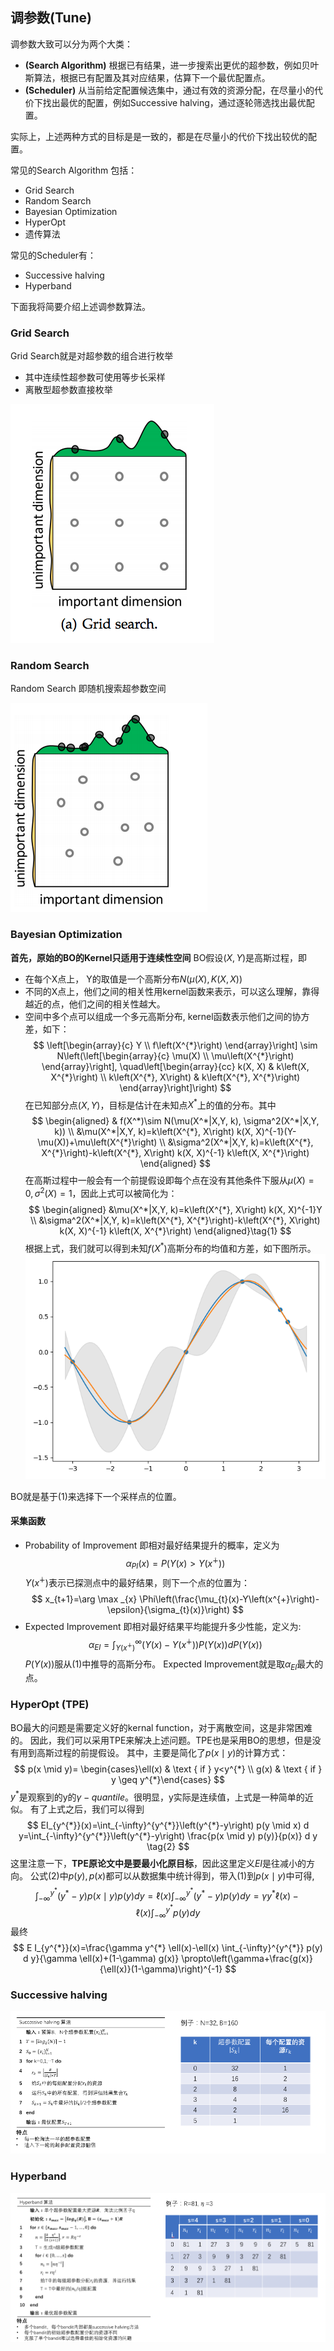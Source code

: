 <head>
    <script src="https://cdn.mathjax.org/mathjax/latest/MathJax.js?config=TeX-AMS-MML_HTMLorMML" type="text/javascript"></script>
    <script type="text/x-mathjax-config">
    	MathJax.Hub.Config({tex2jax: {
             inlineMath: [['$','$']],
             displayMath: [["\\(","\\)"],["\\[","\\]"]],
             processEscapes: true
           }
         });
    </script>
</head>

## 调参数(Tune)
调参数大致可以分为两个大类：
- **(Search Algorithm)** 根据已有结果，进一步搜索出更优的超参数，例如贝叶斯算法，根据已有配置及其对应结果，估算下一个最优配置点。
- **(Scheduler)** 从当前给定配置候选集中，通过有效的资源分配，在尽量小的代价下找出最优的配置，例如Successive halving，通过逐轮筛选找出最优配置。

实际上，上述两种方式的目标是是一致的，都是在尽量小的代价下找出较优的配置。

常见的Search Algorithm 包括：
- Grid Search
- Random Search
- Bayesian Optimization
- HyperOpt
- 遗传算法

常见的Scheduler有：
- Successive halving
- Hyperband

下面我将简要介绍上述调参数算法。

### Grid Search
Grid Search就是对超参数的组合进行枚举
- 其中连续性超参数可使用等步长采样
- 离散型超参数直接枚举

![](images/2021-08-12-15-35-07.png)

### Random Search
Random Search 即随机搜索超参数空间

![](images/2021-08-12-15-37-02.png)

### Bayesian Optimization
**首先，原始的BO的Kernel只适用于连续性空间**
BO假设$(X,Y)$是高斯过程，即
- 在每个X点上， Y的取值是一个高斯分布$N(\mu(X), K(X,X))$
- 不同的X点上，他们之间的相关性用kernel函数来表示，可以这么理解，靠得越近的点，他们之间的相关性越大。
- 空间中多个点可以组成一个多元高斯分布, kernel函数表示他们之间的协方差，如下：
$$
\left[\begin{array}{c}
Y \\
f\left(X^{*}\right)
\end{array}\right] \sim N\left(\left[\begin{array}{c}
\mu(X) \\
\mu\left(X^{*}\right)
\end{array}\right], \quad\left[\begin{array}{cc}
k(X, X) & k\left(X, X^{*}\right) \\
k\left(X^{*}, X\right) & k\left(X^{*}, X^{*}\right)
\end{array}\right]\right)
$$
在已知部分点$(X, Y)$，目标是估计在未知点$X^*$上的值的分布。其中
$$
\begin{aligned}
    & f(X^*)\sim N(\mu(X^*|X,Y, k), \sigma^2(X^*|X,Y, k)) \\
    &\mu(X^*|X,Y, k)=k\left(X^{*}, X\right) k(X, X)^{-1}(Y-\mu(X))+\mu\left(X^{*}\right) \\
    &\sigma^2(X^*|X,Y, k)=k\left(X^{*}, X^{*}\right)-k\left(X^{*}, X\right) k(X, X)^{-1} k\left(X, X^{*}\right)
\end{aligned}
$$
在高斯过程中一般会有一个前提假设即每个点在没有其他条件下服从$\mu(X)=0,\sigma^2(X)=1$，因此上式可以被简化为：
$$
\begin{aligned}
&\mu(X^*|X,Y, k)=k\left(X^{*}, X\right) k(X, X)^{-1}Y \\
&\sigma^2(X^*|X,Y, k)=k\left(X^{*}, X^{*}\right)-k\left(X^{*}, X\right) k(X, X)^{-1} k\left(X, X^{*}\right)
\end{aligned}\tag{1}
$$
根据上式，我们就可以得到未知$f(X^*)$高斯分布的均值和方差，如下图所示。
![](images/2021-08-12-16-27-36.png)

BO就是基于(1)来选择下一个采样点的位置。

#### 采集函数
* Probability of Improvement 
即相对最好结果提升的概率，定义为
$$
    \alpha_{PI}(x) = P(Y(x)>Y(x^\dotplus))
$$
$Y(x^\dotplus)$表示已探测点中的最好结果，则下一个点的位置为：
$$
x_{t+1}=\arg \max _{x} \Phi\left(\frac{\mu_{t}(x)-Y\left(x^{+}\right)-\epsilon}{\sigma_{t}(x)}\right)
$$
* Expected Improvement
即相对最好结果平均能提升多少性能，定义为:
$$
    \alpha_{EI} = \int^\infty_{Y(x^\dotplus)} (Y(x) - Y(x^\dotplus))P(Y(x)) d P(Y(x))
$$
$P(Y(x))$服从(1)中推导的高斯分布。
Expected Improvement就是取$\alpha_{EI}$最大的点。

### HyperOpt (TPE)
BO最大的问题是需要定义好的kernal function，对于离散空间，这是非常困难的。
因此，我们可以采用TPE来解决上述问题。TPE也是采用BO的思想，但是没有用到高斯过程的前提假设。
其中，主要是简化了$p(x \mid y)$的计算方式：
$$
p(x \mid y)= \begin{cases}\ell(x) & \text { if } y<y^{*} \\ g(x) & \text { if } y \geq y^{*}\end{cases}
$$
$y^{*}$是观察到的y的$\gamma-quantile$。很明显，y实际是连续值，上式是一种简单的近似。
有了上式之后，我们可以得到
$$
EI_{y^{*}}(x)=\int_{-\infty}^{y^{*}}\left(y^{*}-y\right) p(y \mid x) d y=\int_{-\infty}^{y^{*}}\left(y^{*}-y\right) \frac{p(x \mid y) p(y)}{p(x)} d y \tag{2}
$$
这里注意一下，**TPE原论文中是要最小化原目标**，因此这里定义$EI$是往减小的方向。
公式(2)中$p(y),p(x)$都可以从数据集中统计得到，带入(1)到$p(x\mid y)$中可得,
$$
\int_{-\infty}^{y^{*}}\left(y^{*}-y\right) p(x \mid y) p(y) d y=\ell(x) \int_{-\infty}^{y^{*}}\left(y^{*}-y\right) p(y) d y=\gamma y^{*} \ell(x)-\ell(x) \int_{-\infty}^{y^{*}} p(y) d y
$$
最终
$$
E I_{y^{*}}(x)=\frac{\gamma y^{*} \ell(x)-\ell(x) \int_{-\infty}^{y^{*}} p(y) d y}{\gamma \ell(x)+(1-\gamma) g(x)} \propto\left(\gamma+\frac{g(x)}{\ell(x)}(1-\gamma)\right)^{-1}
$$

### Successive halving
![](images/2021-08-12-17-05-37.png)

### Hyperband
![](images/2021-08-12-17-06-07.png)